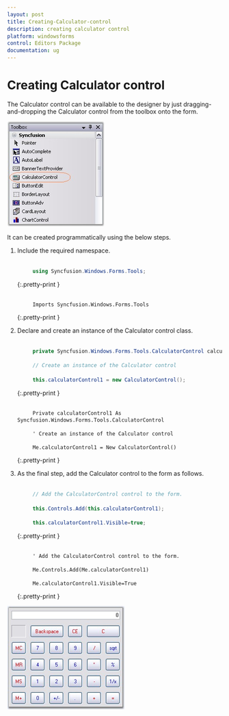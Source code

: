 ```yaml
---
layout: post
title: Creating-Calculator-control
description: creating calculator control
platform: windowsforms
control: Editors Package
documentation: ug
---
```


# Creating Calculator control

The Calculator control can be available to the designer by just dragging-and-dropping the Calculator control from the toolbox onto the form. 

![](Overview_images/Overview_img111.jpeg) 



It can be created programmatically using the below steps.

1. Include the required namespace.

   ~~~ cs

        using Syncfusion.Windows.Forms.Tools;

   ~~~
   {:.pretty-print }

   ~~~ vbnet

        Imports Syncfusion.Windows.Forms.Tools

   ~~~
   {:.pretty-print }

2. Declare and create an instance of the Calculator control class.

   ~~~ cs

        private Syncfusion.Windows.Forms.Tools.CalculatorControl calculatorControl1;

		// Create an instance of the Calculator control
		
		this.calculatorControl1 = new CalculatorControl();

   ~~~
   {:.pretty-print }

   ~~~ vbnet

        Private calculatorControl1 As Syncfusion.Windows.Forms.Tools.CalculatorControl

		' Create an instance of the Calculator control

		Me.calculatorControl1 = New CalculatorControl()

   ~~~
   {:.pretty-print }

3. As the final step, add the Calculator control to the form as follows.

   ~~~ cs

        // Add the CalculatorControl control to the form.

		this.Controls.Add(this.calculatorControl1);

		this.calculatorControl1.Visible=true;

   ~~~
   {:.pretty-print }

   ~~~ vbnet

        ' Add the CalculatorControl control to the form.

		Me.Controls.Add(Me.calculatorControl1)

		Me.calculatorControl1.Visible=True

   ~~~
   {:.pretty-print }

![](Overview_images/Overview_img112.jpeg) 



